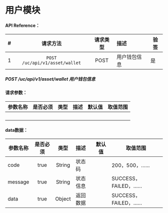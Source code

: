 # 用户模块


#### API Reference：

|#    |请求方法    |请求类型    |描述    |验签    |
|---  |:---:      |:---:      |:----- |-----   |
|1|```POST /uc/api/v1/asset/wallet```|POST|用户钱包信息|是|


<h5 id="wallet">POST /uc/api/v1/asset/wallet    用户钱包信息</h4>

#### 请求参数：

|参数名称    |是否必须    |类型    |描述    |默认值     |取值范围    |
|---        |:---:      |:---:  |:-----  |-----     |-----      |
|　         |           |       |        |          |           |



#### data数据：

|参数名称   |是否必须   |类型     |描述     |默认值     |取值范围   |
|---       |:---:     |:---:   |:-----   |-----     |-----     |
|code     |true       |String  |状态码   |　        |200，500，……|
|message  |true       |String  |状态信息 |　         |SUCCESS，FAILED，……|
|data     |true       |Object  |返回数据 |　         |SUCCESS，FAILED，……|



